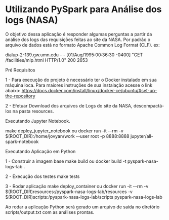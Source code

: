 # Utilizando PySpark para Análise dos logs (NASA)

O objetivo dessa aplicação é responder algumas perguntas a partir da análise dos logs das requisições  feitas ao site da NASA.
Por padrão o arquivo de dados está no formato Apache Common Log Format (CLF).
ex:

dialup-2-139.gw.umn.edu - - [01/Aug/1995:00:36:30 -0400] "GET /facilities/mlp.html HTTP/1.0" 200 2653


Pré Requisitos

1 -  Para execução do projeto é  necessário ter o Docker instalado em sua máquina loca.
Para maiores instruções de sua instalação acesse o link abaixo:
https://docs.docker.com/install/linux/docker-ce/ubuntu/#set-up-the-repository

2 - Efetuar Download dos arquivos de Logs do  site da NASA, descompactá-los na pasta resources.

Executando Jupyter Notebook.

make deploy_jupyter_notebook
ou
docker run -it --rm -v $(ROOT_DIR):/home/jovyan/work --user root -p 8888:8888 jupyter/all-spark-notebook

Executando Aplicação em Python

1 -  Construir a imagem base
make build
ou
docker build -t pyspark-nasa-logs-lab .

2 - Execução dos testes
make tests

3 - Rodar aplicação
make deploy_container
ou
docker run -it --rm -v $(ROOT_DIR)resources:/pyspark-nasa-logs-lab/resources -v $(ROOT_DIR)scripts:/pyspark-nasa-logs-lab/scripts pyspark-nasa-logs-lab

Ao rodar a aplicação Python será  gerado um arquivo de saída no diretório scripts/output.txt com as análises prontas.





